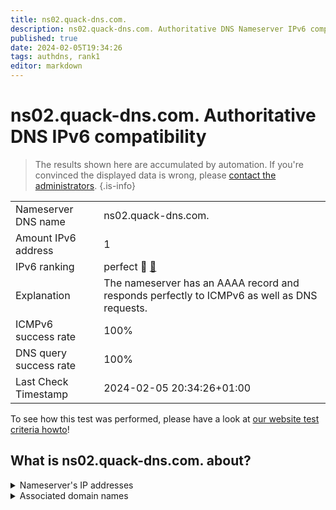 ```yaml
---
title: ns02.quack-dns.com.
description: ns02.quack-dns.com. Authoritative DNS Nameserver IPv6 compatibility
published: true
date: 2024-02-05T19:34:26
tags: authdns, rank1
editor: markdown
---
```


# ns02.quack-dns.com. Authoritative DNS IPv6 compatibility

> The results shown here are accumulated by automation. If you're convinced the displayed data is wrong, please [contact the administrators](/howto/chat). 
{.is-info}




|   |   |
| - | - |
| Nameserver DNS name | ns02.quack-dns.com.
| Amount IPv6 address | 1
| IPv6 ranking | perfect :1st_place_medal: [🔗](/howto/ranking) |
| Explanation | The nameserver has an AAAA record and responds perfectly to ICMPv6 as well as DNS requests. |
| ICMPv6 success rate | 100%|
| DNS query success rate | 100% |
| Last Check Timestamp | 2024-02-05 20:34:26+01:00 |

To see how this test was performed, please have a look at [our website test criteria howto](/howto/testcriteria/authdns)!


## What is ns02.quack-dns.com. about?




<details>
<summary>Nameserver's IP addresses</summary>

2607:f740:e049:4::1

</details>



<details>
<summary>Associated domain names</summary>

duckduckgo.com

</details>
